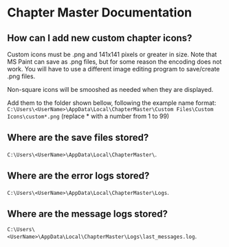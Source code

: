 # Chapter Master Documentation

## How can I add new custom chapter icons?

Custom icons must be .png and 141x141 pixels or greater in size.
Note that MS Paint can save as .png files, but for some reason the encoding does not work.  You will have to use a different image editing program to save/create .png files.

Non-square icons will be smooshed as needed when they are displayed.

Add them to the folder shown bellow, following the example name format:
`C:\Users\<UserName>\AppData\Local\ChapterMaster\Custom Files\Custom Icons\custom*.png` (replace * with a number from 1 to 99)

## Where are the save files stored?

`C:\Users\<UserName>\AppData\Local\ChapterMaster\`.

## Where are the error logs stored?

`C:\Users\<UserName>\AppData\Local\ChapterMaster\Logs`.

## Where are the message logs stored?

`C:\Users\<UserName>\AppData\Local\ChapterMaster\Logs\last_messages.log`.
